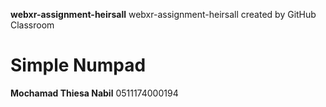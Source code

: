 **webxr-assignment-heirsall**
webxr-assignment-heirsall created by GitHub Classroom

# Simple Numpad
**Mochamad Thiesa Nabil**
0511174000194

